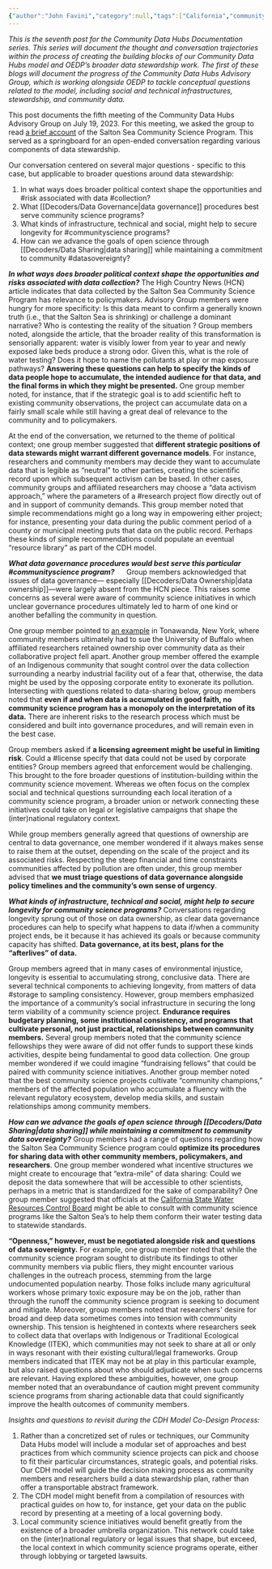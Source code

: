 ```yaml
---
{"author":"John Favini","category":null,"tags":["California","communityscience","NewYork","researchpractices","risk","datalicense","Indigenousdata","collection","datasovereignty","research"],"dg-publish":true,"permalink":"/documentation-blogs/07-data-governance-political-strategy-and-longevity-in-the-salton-sea-community-science-project/","dgPassFrontmatter":true}
---
```


_This is the seventh post for the Community Data Hubs Documentation series. This series will document the thought and conversation trajectories within the process of creating the building blocks of our Community Data Hubs model and OEDP’s broader data stewardship work. The first of these blogs will document the progress of the Community Data Hubs Advisory Group, which is working alongside OEDP to tackle conceptual questions related to the model, including social and technical infrastructures, stewardship, and community data._

This post documents the fifth meeting of the Community Data Hubs Advisory Group on July 19, 2023. For this meeting, we asked the group to read [a brief account](https://www.hcn.org/issues/55.6/south-water-in-search-of-answers-at-the-salton-sea) of the Salton Sea Community Science Program. This served as a springboard for an open-ended conversation regarding various components of data stewardship.

Our conversation centered on several major questions - specific to this case, but applicable to broader questions around data stewardship:

1. In what ways does broader political context shape the opportunities and #risk associated with data #collection?
2. What [[Decoders/Data Governance\|data governance]] procedures best serve community science programs?    
3. What kinds of infrastructure, technical and social, might help to secure longevity for #communityscience programs?
4. How can we advance the goals of open science through [[Decoders/Data Sharing\|data sharing]] while maintaining a commitment to community #datasovereignty?  


_**In what ways does broader political context shape the opportunities and risks associated with data collection?**_
The High Country News (HCN) article indicates that data collected by the Salton Sea Community Science Program has relevance to policymakers. Advisory Group members were hungry for more specificity: Is this data meant to confirm a generally known truth (i.e., that the Salton Sea is shrinking) or challenge a dominant narrative? Who is contesting the reality of the situation ? Group members noted, alongside the article, that the broader reality of this transformation is sensorially apparent: water is visibly lower from year to year and newly exposed lake beds produce a strong odor. Given this, what is the role of water testing? Does it hope to name the pollutants at play or map exposure pathways? **Answering these questions can help to specify the kinds of data people hope to accumulate, the intended audience for that data, and the final forms in which they might be presented.** One group member noted, for instance, that if the strategic goal is to add scientific heft to existing community observations, the project can accumulate data on a fairly small scale while still having a great deal of relevance to the community and to policymakers. 

At the end of the conversation, we returned to the theme of political context; one group member suggested that **different strategic positions of data stewards might warrant different governance models**. For instance, researchers and community members may decide they want to accumulate data that is legible as “neutral” to other parties, creating the scientific record upon which subsequent activism can be based. In other cases, community groups and affiliated researchers may choose a “data activism approach,” where the parameters of a #research project flow directly out of and in support of community demands. This group member noted that simple recommendations might go a long way in empowering either project; for instance, presenting your data during the public comment period of a county or municipal meeting puts that data on the public record. Perhaps these kinds of simple recommendations could populate an eventual “resource library” as part of the CDH model.

_**What data governance procedures would best serve this particular #communityscience program?**_     
Group members acknowledged that issues of data governance— especially [[Decoders/Data Ownership\|data ownership]]—were largely absent from the HCN piece. This raises some concerns as several were aware of community science initiatives in which unclear governance procedures ultimately led to harm of one kind or another befalling the community in question. 

One group member pointed to [an example](https://www.investigativepost.org/2018/09/13/dispute-over-tonawanda-coke-soil-study/) in Tonawanda, New York, where community members ultimately had to sue the University of Buffalo when affiliated researchers retained ownership over community data as their collaborative project fell apart. Another group member offered the example of an Indigenous community that sought control over the data collection surrounding a nearby industrial facility out of a fear that, otherwise, the data might be used by the opposing corporate entity to exonerate its pollution. Intersecting with questions related to data-sharing below, group members noted that **even if and when data is accumulated in good faith, no community science program has a monopoly on the interpretation of its data.** There are inherent risks to the research process which must be considered and built into governance procedures, and will remain even in the best case.

Group members asked if **a licensing agreement might be useful in limiting risk**. Could a #license specify that data could not be used by corporate entities? Group members agreed that enforcement would be challenging. This brought to the fore broader questions of institution-building within the community science movement. Whereas we often focus on the complex social and technical questions surrounding each local iteration of a community science program, a broader union or network connecting these initiatives could take on legal or legislative campaigns that shape the (inter)national regulatory context.

While group members generally agreed that questions of ownership are central to data governance, one member wondered if it always makes sense to raise them at the outset, depending on the scale of the project and its associated risks. Respecting the steep financial and time constraints communities affected by pollution are often under, this group member advised that **we must triage questions of data governance alongside policy timelines and the community’s own sense of urgency**.  

_**What kinds of infrastructure, technical and social, might help to secure longevity for community science programs?**_
Conversations regarding longevity sprung out of those on data ownership, as clear data governance procedures can help to specify what happens to data if/when a community project ends, be it because it has achieved its goals or because community capacity has shifted. **Data governance, at its best, plans for the “afterlives” of data.**

Group members agreed that in many cases of environmental injustice, longevity is essential to accumulating strong, conclusive data. There are several technical components to achieving longevity, from matters of data #storage to sampling consistency. However, group members emphasized the importance of a community’s social infrastructure in securing the long term viability of a community science project. **Endurance requires budgetary planning, some institutional consistency, and programs that cultivate personal, not just practical, relationships between community members.** Several group members noted that the community science fellowships they were aware of did not offer funds to support these kinds activities, despite being fundamental to good data collection. One group member wondered if we could imagine “fundraising fellows” that could be paired with community science initiatives. Another group member noted that the best community science projects cultivate “community champions,” members of the affected population who accumulate a fluency with the relevant regulatory ecosystem, develop media skills, and sustain relationships among community members. 

_**How can we advance the goals of open science through [[Decoders/Data Sharing\|data sharing]] while maintaining a commitment to community data sovereignty?**_
Group members had a range of questions regarding how the Salton Sea Community Science program could **optimize its procedures for sharing data with other community members, policymakers, and researchers**. One group member wondered what incentive structures we might create to encourage that “extra-mile” of data sharing: Could we deposit the data somewhere that will be accessible to other scientists, perhaps in a metric that is standardized for the sake of comparability? One group member suggested that officials at the [California State Water Resources Control Board](https://www.waterboards.ca.gov/) might be able to consult with community science programs like the Salton Sea’s to help them conform their water testing data to statewide standards. 

**“Openness,” however, must be negotiated alongside risk and questions of data sovereignty.** For example, one group member noted that while the community science program sought to distribute its findings to other community members via public fliers, they might encounter various challenges in the outreach process, stemming from the large undocumented population nearby. Those folks include many agricultural workers whose primary toxic exposure may be on the job, rather than through the runoff the community science program is seeking to document and mitigate. Moreover, group members noted that researchers' desire for broad and deep data sometimes comes into tension with community ownership. This tension is heightened in contexts where researchers seek to collect data that overlaps with Indigenous or Traditional Ecological Knowledge (ITEK), which communities may not seek to share at all or only in ways resonant with their existing cultural/legal frameworks. Group members indicated that ITEK may not be at play in this particular example, but also raised questions about who should adjudicate when such concerns are relevant. Having explored these ambiguities, however, one group member noted that an overabundance of caution might prevent community science programs from sharing actionable data that could significantly improve the health outcomes of community members.

_Insights and questions to revisit during the CDH Model Co-Design Process:_

1. Rather than a concretized set of rules or techniques, our Community Data Hubs model will include a modular set of approaches and best practices from which community science projects can pick and choose to fit their particular circumstances, strategic goals, and potential risks. Our CDH model will guide the decision making process as community members and researchers build a data stewardship plan, rather than offer a transportable abstract framework. 
2. The CDH model might benefit from a compilation of resources with practical guides on how to, for instance, get your data on the public record by presenting at a meeting of a local governing body. 
3. Local community science initiatives would benefit greatly from the existence of a broader umbrella organization. This network could take on the (inter)national regulatory or legal issues that shape, but exceed, the local context in which community science programs operate, either through lobbying or targeted lawsuits.